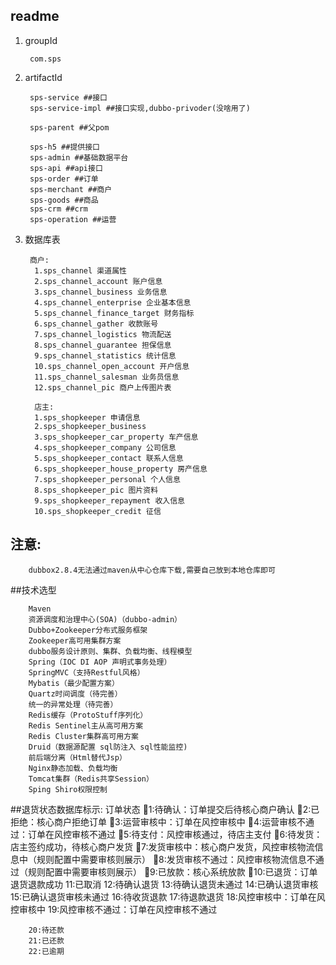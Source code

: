 ## readme
1. groupId
	
		com.sps

2. artifactId
		
		sps-service ##接口
		sps-service-impl ##接口实现,dubbo-privoder(没啥用了)
		
		sps-parent ##父pom
		
		sps-h5 ##提供接口
		sps-admin ##基础数据平台
		sps-api ##api接口
		sps-order ##订单
		sps-merchant ##商户
		sps-goods ##商品
		sps-crm ##crm
		sps-operation ##运营
		
		
3. 数据库表
		
		商户:
		 1.sps_channel 渠道属性
		 2.sps_channel_account 账户信息
		 3.sps_channel_business 业务信息
		 4.sps_channel_enterprise 企业基本信息
		 5.sps_channel_finance_target 财务指标
		 6.sps_channel_gather 收款账号
		 7.sps_channel_logistics 物流配送
		 8.sps_channel_guarantee 担保信息
		 9.sps_channel_statistics 统计信息
		 10.sps_channel_open_account 开户信息
		 11.sps_channel_salesman 业务员信息
		 12.sps_channel_pic 商户上传图片表
		 
		 店主:
		 1.sps_shopkeeper 申请信息
		 2.sps_shopkeeper_business 
		 3.sps_shopkeeper_car_property 车产信息
		 4.sps_shopkeeper_company 公司信息
		 5.sps_shopkeeper_contact 联系人信息
		 6.sps_shopkeeper_house_property 房产信息
		 7.sps_shopkeeper_personal 个人信息
		 8.sps_shopkeeper_pic 图片资料
		 9.sps_shopkeeper_repayment 收入信息
		 10.sps_shopkeeper_credit 征信
		 
		 


## 注意:
		
		dubbox2.8.4无法通过maven从中心仓库下载,需要自己放到本地仓库即可
	
##技术选型

		Maven
		资源调度和治理中心(SOA)（dubbo-admin）
		Dubbo+Zookeeper分布式服务框架
		Zookeeper高可用集群方案
		dubbo服务设计原则、集群、负载均衡、线程模型
		Spring（IOC DI AOP 声明式事务处理）
		SpringMVC（支持Restful风格）
		Mybatis（最少配置方案）
		Quartz时间调度（待完善）
		统一的异常处理（待完善）
		Redis缓存（ProtoStuff序列化）
		Redis Sentinel主从高可用方案
		Redis Cluster集群高可用方案
		Druid（数据源配置 sql防注入 sql性能监控)
		前后端分离（Html替代Jsp）
		Nginx静态加载、负载均衡
		Tomcat集群（Redis共享Session）
		Sping Shiro权限控制
		
##退货状态数据库标示:
	订单状态
	1:待确认：订单提交后待核心商户确认
	2:已拒绝：核心商户拒绝订单
	3:运营审核中：订单在风控审核中
	4:运营审核不通过：订单在风控审核不通过
	5:待支付：风控审核通过，待店主支付
	6:待发货：店主签约成功，待核心商户发货
	7:发货审核中：核心商户发货，风控审核物流信息中（规则配置中需要审核则展示）
	8:发货审核不通过：风控审核物流信息不通过（规则配置中需要审核则展示）
	9:已放款：核心系统放款
	10:已退货：订单退货退款成功
		11:已取消
		12:待确认退货
		13:待确认退货未通过
		14:已确认退货审核
		15:已确认退货审核未通过
		16:待收货退款
		17:待退款退货
		18:风控审核中：订单在风控审核中
		19:风控审核不通过：订单在风控审核不通过
		
		20:待还款
		21:已还款
		22:已逾期
